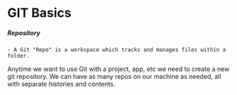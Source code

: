 
# **GIT Basics**

  ##### **Repository**
  
    - A Git "Repo" is a workspace which tracks and manages files within a folder.
  
   
    
   
   Anytime we want to use Git with a project, app, etc we need to create a new git repository. 
   We can have as many repos on our machine as needed, all with separate histories and contents.
